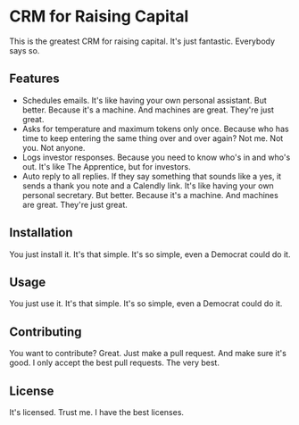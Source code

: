 # CRM for Raising Capital

This is the greatest CRM for raising capital. It's just fantastic. Everybody says so.

## Features

- Schedules emails. It's like having your own personal assistant. But better. Because it's a machine. And machines are great. They're just great.
- Asks for temperature and maximum tokens only once. Because who has time to keep entering the same thing over and over again? Not me. Not you. Not anyone.
- Logs investor responses. Because you need to know who's in and who's out. It's like The Apprentice, but for investors.
- Auto reply to all replies. If they say something that sounds like a yes, it sends a thank you note and a Calendly link. It's like having your own personal secretary. But better. Because it's a machine. And machines are great. They're just great.

## Installation

You just install it. It's that simple. It's so simple, even a Democrat could do it.

## Usage

You just use it. It's that simple. It's so simple, even a Democrat could do it.

## Contributing

You want to contribute? Great. Just make a pull request. And make sure it's good. I only accept the best pull requests. The very best.

## License

It's licensed. Trust me. I have the best licenses.